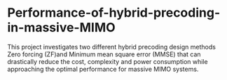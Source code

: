 # Performance-of-hybrid-precoding-in-massive-MIMO

This project investigates two different hybrid precoding design methods Zero forcing (ZF)and Minimum mean square error (MMSE) that can drastically reduce the cost, complexity and power consumption while approaching the optimal performance for massive MIMO systems.
